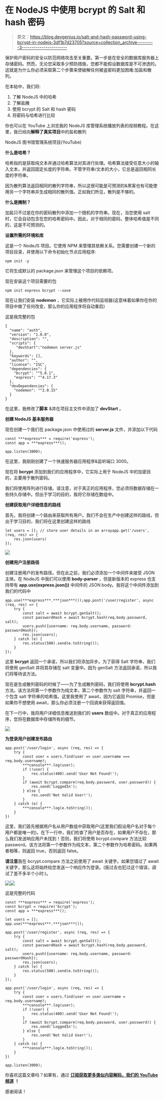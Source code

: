 # 在 NodeJS 中使用 bcrypt 的 Salt 和 hash 密码

> 原文：<https://blog.devgenius.io/salt-and-hash-password-using-bcrypt-in-nodejs-3df1b7d23705?source=collection_archive---------3----------------------->

保护用户密码的安全以防范网络攻击至关重要。第一步是在安全的数据库服务器上存储密码。然而，无论您采取多少预防措施，您都不能假设数据库是不可渗透的。这就是为什么你必须采取第二个步骤来使破解任何被盗密码更加困难:加盐和散列。

在本帖中，我们将:

1.  了解 NodeJS 中的哈希
2.  了解盐腌
3.  使用 bcrypt 的 Salt 和 hash 密码
4.  将密码与哈希进行比较

你也可以在 YouTube 上浏览我的 NodeJS 库管理系统播放列表的视频教程。在这里，我已经向**解释了真实项目**中的盐和散列

NodeJS 图书馆管理系统项目(YouTube)

**什么是哈希？**

哈希指的是获取纯文本并通过哈希算法对其进行处理。哈希算法接受任意大小的输入文本，并返回固定长度的字符串。不管字符串/文本的大小，它总是返回相同长度的字符串。

因为散列算法返回相同的散列字符串，所以这很可能是可预测的&黑客也有可能使用另一个字符串并生成相同的散列值。正如我们所见，散列是不够的。

**什么是腌制？**

加盐只不过是在你的密码散列中添加一个随机的字符串。现在，当您使用 salt 时，它会自动包含在您的哈希密码中。因此，对于相同的密码，整体哈希值是不同的，这是不可预测的。

**设置所需的环境和库**

这是一个 NodeJS 项目。它使用 NPM 来管理其依赖关系。您需要创建一个新的项目目录，并使用以下命令初始化节点应用程序:

```
npm init -y
```

它将生成默认的 package.json 来管理这个项目的依赖项。

现在安装这个项目需要的包

```
npm init express bcrypt --save
```

现在让我们安装 **nodemon** ，它实际上被用作代码监视器(这意味着如果你在你的项目中做了任何改变，那么你的应用程序将自动重启)

这是我完整的包

```
{
  "name": "auth",
  "version": "1.0.0",
  "description": "",
  "scripts": {
     "devStart":"nodemon server.js"
  },
  "keywords": [],
  "author": "",
  "license": "ISC",
  "dependencies": {
    "bcrypt": "^5.0.1",
    "express": "^4.17.3"
  },
  "devDependencies": {
    "nodemon": "^2.0.15"
  }
}
```

在这里，我修改了**脚本** &并在项目主文件中添加了 **devStart** 。

**创建 NodeJS 基本服务器**

现在创建一个我们在 package.json 中使用过的 **server.js** 文件，并添加以下代码

```
const ***express*** = require('express');
const app = ***express***();

app.listen(3000);
```

在这里，我刚刚创建了一个快速服务器应用程序&监听端口 3000。

现在将 **bcrypt** 添加到我们的应用程序中，它实际上用于 NodeJS 中的加密目的，主要用于散列密码。

我们将使用阵列进行存储。请注意，对于真正的应用程序，您必须将数据存储在一些持久存储中。但出于学习的目的，我将它存储在数组中。

**创建获取用户详细信息的路线**

首先，我将创建一个路由来获取所有用户。我们不会在生产中创建这样的路线，但出于学习目的，我们将在这里创建这样的路线

```
let users = []; // store user details in an arrayapp.get('/users', (req, res) => {
    res.json(users)
});
```

![](img/b6f1e81301bf49daf0fe64849389d399.png)

**创建用户注册路径**

创建注册用户的发布路径。但在此之前，我们必须添加一个中间件来接受 JSON 主体。在 NodeJS 中我们可以使用 **body-parser** ，但是新版本的 express 也支持带有 **app.use(express.json())** 中间件的 JSON body。我将这个中间件添加到我们的代码中

```
app.use(***express***.***json***());app.post('/user/register', async (req, res) => {
    try {
        const salt = await bcrypt.genSalt();
        const passwordHash = await bcrypt.hash(req.body.password, salt);
        users.push({username: req.body.username, password: passwordHash});
        res.json(users);
    } catch (e) {
        res.status(500).send(e.toString());
    }
});
```

这里 **bcrypt** 返回一个承诺，所以我们将添加异步。为了获得 Salt 字符串，我们将使用 genSalt 并将其存储在 salt 变量中。因为 genSalt 方法返回承诺，所以我们将等待该方法。

现在是生成散列密码的时候了——为了生成散列密码，我们将使用 **bcrypt.hash** 方法。该方法将第一个参数作为纯文本，第二个参数作为 salt 字符串，并返回一个包含 salt 字符串的哈希值。这里我使用了 await，因为它返回 Promise，但是如果你不想使用 await，那么你必须注册一个回调来获得返回值。

在下一行中，我将用户详细信息推送到我们的 **users** 数组中。对于真正的应用程序，您将在数据库中存储所有的细节。

![](img/a06d9923416717e78f5a27c6e9ed5b4e.png)

**为登录用户创建发布路由**

```
app.post('/user/login', async (req, res) => {
    try {
        const user = users.find(user => user.username === req.body.username);
        ***console***.log(user);
        if (!user) {
            res.status(400).send('User Not Found!');
        }
        if (await bcrypt.compare(req.body.password, user.password)) {
            res.send('LoggedIn');
        } else {
            res.send('Not Valid User!');
        }
    } catch (e) {
        ***console***.log(e.toString());
    }
})
```

这里，我们首先根据用户名从用户数组中获取用户(这里我们假设用户名对于每个用户都是唯一的)。在下一行中，我们检查了用户是否存在，如果用户不存在，那么我们发送响应用户未找到！否则，我们将使用 bcrypt.compare 方法比较 password。该方法将第一个参数作为纯文本，第二个参数作为哈希密码。如果两者相等，则返回 true，否则返回 false。

**请注意**我在 bcrypt.compare 方法之前使用了 await 关键字。如果您错过了 await 关键字，那么这将始终给您发送一个响应作为登录。(我过去也犯过这个错误，调试了差不多半个小时:)。

![](img/43b1ebb219003ca587521667e763ef25.png)![](img/217337ac0927758f6c8a84e1ef16b698.png)

这是完整的代码

```
const ***express*** = require('express');
const bcrypt = require('bcrypt');
const app = ***express***();

let users = [];
app.use(***express***.***json***());

app.post('/user/register', async (req, res) => {
    try {
        const salt = await bcrypt.genSalt();
        const passwordHash = await bcrypt.hash(req.body.password, salt);
        users.push({username: req.body.username, password: passwordHash});
        res.json(users);
    } catch (e) {
        res.status(500).send(e.toString());
    }
});

app.post('/user/login', async (req, res) => {
    try {
        const user = users.find(user => user.username = req.body.username);
        ***console***.log(user);
        if (!user) {
            res.status(400).send('User Not Found!');
        }
        if (await bcrypt.compare(req.body.password, user.password)) {
            res.send('LoggedIn');
        } else {
            res.send('Not Valid User!');
        }
    } catch (e) {
        ***console***.log(e.toString());
    }
})

app.listen(3000);
```

你喜欢这篇文章吗？如果有，通过 [**订阅获取更多类似内容解码，我们的 YouTube 频道**](https://www.youtube.com/channel/UCvEB7wXUEXGFE9lCx0USR3Q) **！**

感谢阅读！